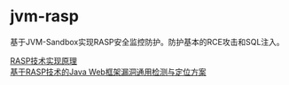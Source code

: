 # jvm-rasp
基于JVM-Sandbox实现RASP安全监控防护。防护基本的RCE攻击和SQL注入。

[RASP技术实现原理](https://www.angelwhu.com/paper/2019/05/12/rasp-technology-implementation/#more)  
[基于RASP技术的Java Web框架漏洞通用检测与定位方案](https://kns.cnki.net/kcms/detail/detail.aspx?dbcode=CJFD&dbname=CJFDLAST2020&filename=WHDY202003011)

